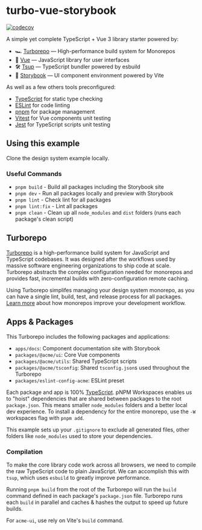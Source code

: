 # turbo-vue-storybook

[![codecov](https://codecov.io/github/triozer/turbo-vue-storybook/branch/main/graph/badge.svg?token=6AP4X0UNRZ)](https://codecov.io/github/triozer/turbo-vue-storybook)

A simple yet complete TypeScript + Vue 3 library starter powered by:

- 🏎 [Turborepo](https://turbo.build/repo) — High-performance build system for Monorepos
- 🚀 [Vue](https://vuejs.org/) — JavaScript library for user interfaces
- 🛠 [Tsup](https://github.com/egoist/tsup) — TypeScript bundler powered by esbuild
- 📖 [Storybook](https://storybook.js.org/) — UI component environment powered by Vite

As well as a few others tools preconfigured:

- [TypeScript](https://www.typescriptlang.org/) for static type checking
- [ESLint](https://eslint.org/) for code linting
- [pnpm](https://pnpm.io/) for package management
- [Vitest](https://vitest.dev) for Vue components unit testing
- [Jest](https://jestjs.io/) for TypeScript scripts unit testing


## Using this example

Clone the design system example locally.

### Useful Commands

- `pnpm build` - Build all packages including the Storybook site
- `pnpm dev` - Run all packages locally and preview with Storybook
- `pnpm lint` - Check lint for all packages
- `pnpm lint:fix` - Lint all packages
- `pnpm clean` - Clean up all `node_modules` and `dist` folders (runs each package's clean script)

## Turborepo

[Turborepo](https://turbo.build/repo) is a high-performance build system for JavaScript and TypeScript codebases. It was designed after the workflows used by massive software engineering organizations to ship code at scale. Turborepo abstracts the complex configuration needed for monorepos and provides fast, incremental builds with zero-configuration remote caching.

Using Turborepo simplifes managing your design system monorepo, as you can have a single lint, build, test, and release process for all packages. [Learn more](https://vercel.com/blog/monorepos-are-changing-how-teams-build-software) about how monorepos improve your development workflow.

## Apps & Packages

This Turborepo includes the following packages and applications:

- `apps/docs`: Component documentation site with Storybook
- `packages/@acme/ui`: Core Vue components
- `packages/@acme/utils`: Shared TypeScript scripts
- `packages/@acme/tsconfig`: Shared `tsconfig.json`s used throughout the Turborepo
- `packages/eslint-config-acme`: ESLint preset

Each package and app is 100% [TypeScript](https://www.typescriptlang.org/). pNPM Workspaces enables us to "hoist" dependencies that are shared between packages to the root `package.json`. This means smaller `node_modules` folders and a better local dev experience. To install a dependency for the entire monorepo, use the `-W` workspaces flag with `pnpm add`.

This example sets up your `.gitignore` to exclude all generated files, other folders like `node_modules` used to store your dependencies.

### Compilation

To make the core library code work across all browsers, we need to compile the raw TypeScript code to plain JavaScript. We can accomplish this with `tsup`, which uses `esbuild` to greatly improve performance.

Running `pnpm build` from the root of the Turborepo will run the `build` command defined in each package's `package.json` file. Turborepo runs each `build` in parallel and caches & hashes the output to speed up future builds.

For `acme-ui`, use rely on Vite's `build` command.

